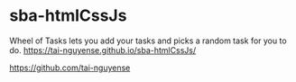 # sba-htmlCssJs

Wheel of Tasks lets you add your tasks and picks a random task for you to do.
https://tai-nguyense.github.io/sba-htmlCssJs/

https://github.com/tai-nguyense
